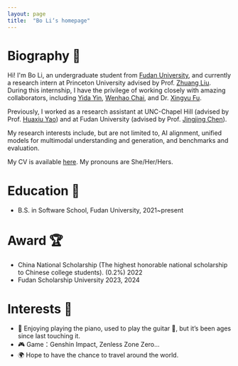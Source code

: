 ```yaml
---
layout: page
title:  "Bo Li‘s homepage"
---
```


Biography 🎒
======
Hi! I'm Bo Li, an undergraduate student from [Fudan University](https://www.fudan.edu.cn/), and currently a research intern at Princeton University advised by Prof. [Zhuang Liu](https://liuzhuang13.github.io/). During this internship, I have the privilege of working closely with amazing collaborators, including [Yida Yin](https://davidyyd.github.io/), [Wenhao Chai](https://wenhaochai.com/), and Dr. [Xingyu Fu](https://zeyofu.github.io/). 

Previously, I worked as a research assistant at UNC-Chapel Hill (advised by Prof. [Huaxiu Yao](https://www.huaxiuyao.io/)) and at Fudan University (advised by Prof. [Jingjing Chen](https://fvl.fudan.edu.cn/people/jingjingchen/)).

My research interests include, but are not limited to, AI alignment, unified models for multimodal understanding and generation, and benchmarks and evaluation.

My CV is available [here](CV_BoLi.pdf). My pronouns are She/Her/Hers.

Education 📖
======
* B.S. in Software School, Fudan University, 2021~present

Award 🏆
======
* China National Scholarship (The highest honorable national scholarship to Chinese college students). (0.2%) 2022
* Fudan Scholarship University 2023, 2024

Interests 🌟
======
* 🎹 Enjoying playing the piano, used to play the guitar 🎸, but it’s been ages since last touching it.
* 🎮 Game：Genshin Impact, Zenless Zone Zero...
* 🌍 Hope to have the chance to travel around the world. 
<script type="text/javascript" id="mapmyvisitors"
src="//mapmyvisitors.com/map.js?d=baX9pNejoGYXetBWrsY62rkpqQAtxyLoAHL5_EEhv_8&cl=ffffff&w=200">
</script>

